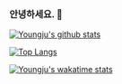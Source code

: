 ### 안녕하세요. 👋
[![Youngju's github stats](https://github-readme-stats.vercel.app/api?username=fjvbn2003)](https://github.com/anuraghazra/github-readme-stats)

[![Top Langs](https://github-readme-stats.vercel.app/api/top-langs/?username=fjvbn2003)](https://github.com/anuraghazra/github-readme-stats)

[![Youngju's wakatime stats](https://github-readme-stats.vercel.app/api/wakatime?username=fjvbn2003)](https://github.com/anuraghazra/github-readme-stats)

<!--
**fjvbn2003/fjvbn2003** is a ✨ _special_ ✨ repository because its `README.md` (this file) appears on your GitHub profile.

Here are some ideas to get you started:

- 🔭 I’m currently working on ...
- 🌱 I’m currently learning ...
- 👯 I’m looking to collaborate on ...
- 🤔 I’m looking for help with ...
- 💬 Ask me about ...
- 📫 How to reach me: ...
- 😄 Pronouns: ...
- ⚡ Fun fact: ...
-->
